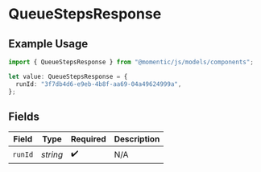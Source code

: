 # QueueStepsResponse

## Example Usage

```typescript
import { QueueStepsResponse } from "@momentic/js/models/components";

let value: QueueStepsResponse = {
  runId: "3f7db4d6-e9eb-4b8f-aa69-04a49624999a",
};
```

## Fields

| Field              | Type               | Required           | Description        |
| ------------------ | ------------------ | ------------------ | ------------------ |
| `runId`            | *string*           | :heavy_check_mark: | N/A                |